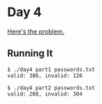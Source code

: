 # Day 4

[Here's the problem.](https://adventofcode.com/2017/day/4)

## Running It

```
$ ./day4 part1 passwords.txt
valid: 386, invalid: 126
```

```
$ ./day4 part2 passwords.txt
valid: 208, invalid: 304
```
